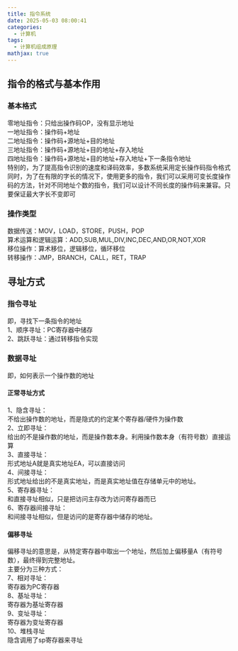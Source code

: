 ```yaml
---
title: 指令系统
date: 2025-05-03 08:00:41
categories:
  - 计算机
tags:
  - 计算机组成原理
mathjax: true
---
```


## 指令的格式与基本作用  

### 基本格式  
零地址指令：只给出操作码OP，没有显示地址  
一地址指令：操作码+地址  
二地址指令：操作码+源地址+目的地址  
三地址指令：操作码+源地址+目的地址+存入地址  
四地址指令：操作码+源地址+目的地址+存入地址+下一条指令地址  
特别的，为了提高指令识别的速度和译码效率，多数系统采用定长操作码指令格式  
同时，为了在有限的字长的情况下，使用更多的指令，我们可以采用可变长度操作码的方法，针对不同地址个数的指令，我们可以设计不同长度的操作码来兼容。只要保证最大字长不变即可  

### 操作类型  
数据传送：MOV，LOAD，STORE，PUSH，POP  
算术运算和逻辑运算：ADD,SUB,MUL,DIV,INC,DEC,AND,OR,NOT,XOR  
移位操作：算术移位，逻辑移位，循环移位  
转移操作：JMP，BRANCH，CALL，RET，TRAP  

## 寻址方式  

### 指令寻址  
即，寻找下一条指令的地址  
1、顺序寻址：PC寄存器中储存  
2、跳跃寻址：通过转移指令实现  

### 数据寻址  
即，如何表示一个操作数的地址  
#### 正常寻址方式  
1、隐含寻址：  
不给出操作数的地址，而是隐式的约定某个寄存器/硬件为操作数  
2、立即寻址：  
给出的不是操作数的地址，而是操作数本身。利用操作数本身（有符号数）直接运算  
3、直接寻址：  
形式地址A就是真实地址EA，可以直接访问  
4、间接寻址：  
形式地址给出的不是真实地址，而是真实地址值在存储单元中的地址。  
5、寄存器寻址：  
和直接寻址相似，只是把访问主存改为访问寄存器而已  
6、寄存器间接寻址：  
和间接寻址相似，但是访问的是寄存器中储存的地址。  
#### 偏移寻址  
偏移寻址的意思是，从特定寄存器中取出一个地址，然后加上偏移量A（有符号数），最终得到完整地址。  
主要分为三种方式：  
7、相对寻址：  
寄存器为PC寄存器  
8、基址寻址：  
寄存器为基址寄存器  
9、变址寻址：  
寄存器为变址寄存器  
10、堆栈寻址  
隐含调用了sp寄存器来寻址  
